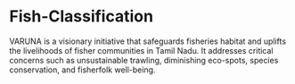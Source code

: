 # Fish-Classification
VARUNA is a visionary initiative that safeguards fisheries habitat and uplifts the livelihoods of fisher communities in Tamil Nadu. It addresses critical concerns such as unsustainable trawling, diminishing eco-spots, species conservation, and fisherfolk well-being.
